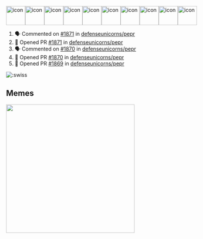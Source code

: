 
<div style="display: flex; align-items: flex-start;"><img src="https://techstack-generator.vercel.app/js-icon.svg" alt="icon" width="52" height="52" /><img src="https://techstack-generator.vercel.app/ts-icon.svg" alt="icon" width="52" height="52" /><img src="https://techstack-generator.vercel.app/storybook-icon.svg" alt="icon" width="52" height="52" /><img src="https://techstack-generator.vercel.app/webpack-icon.svg" alt="icon" width="52" height="52" /><img src="https://techstack-generator.vercel.app/docker-icon.svg" alt="icon" width="52" height="52" /><img src="https://techstack-generator.vercel.app/kubernetes-icon.svg" alt="icon" width="52" height="52" /><img src="https://techstack-generator.vercel.app/nginx-icon.svg" alt="icon" width="52" height="52" /><img src="https://techstack-generator.vercel.app/aws-icon.svg" alt="icon" width="52" height="52" /><img src="https://techstack-generator.vercel.app/restapi-icon.svg" alt="icon" width="52" height="52" /><img src="https://techstack-generator.vercel.app/graphql-icon.svg" alt="icon" width="52" height="52" /></div>

<!--START_SECTION:activity-->
1. 🗣 Commented on [#1871](https://github.com/defenseunicorns/pepr/pull/1871#issuecomment-2678545858) in [defenseunicorns/pepr](https://github.com/defenseunicorns/pepr)
2. 💪 Opened PR [#1871](https://github.com/defenseunicorns/pepr/pull/1871) in [defenseunicorns/pepr](https://github.com/defenseunicorns/pepr)
3. 🗣 Commented on [#1870](https://github.com/defenseunicorns/pepr/pull/1870#issuecomment-2678469203) in [defenseunicorns/pepr](https://github.com/defenseunicorns/pepr)
4. 💪 Opened PR [#1870](https://github.com/defenseunicorns/pepr/pull/1870) in [defenseunicorns/pepr](https://github.com/defenseunicorns/pepr)
5. 💪 Opened PR [#1869](https://github.com/defenseunicorns/pepr/pull/1869) in [defenseunicorns/pepr](https://github.com/defenseunicorns/pepr)
<!--END_SECTION:activity-->

![:swiss](https://count.getloli.com/@swiss?name=swiss&theme=random&padding=7&offset=0&align=top&scale=1&pixelated=1&darkmode=auto&num=6921)

## Memes
<img src="https://subreddit-memes.vercel.app/api/meme" width="350px"/> 

<!-- ![Self Help](https://user-images.githubusercontent.com/74038190/212284094-e50ceae2-de86-4dd6-9f9c-a3ebcb3ede9e.gif) -->